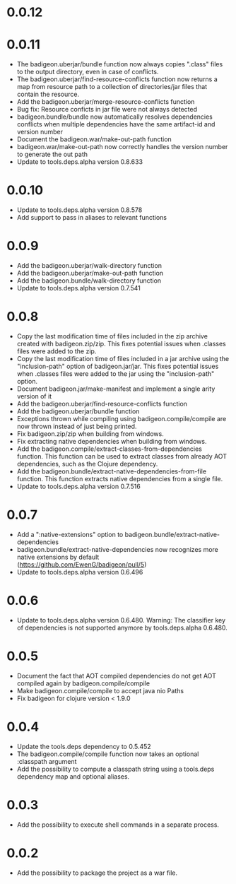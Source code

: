 # 0.0.12

# 0.0.11

- The badigeon.uberjar/bundle function now always copies ".class" files to the output directory, even in case of conflicts.
- The badigeon.uberjar/find-resource-conflicts function now returns a map from resource path to a collection of directories/jar files that contain the resource. 
- Add the badigeon.uberjar/merge-resource-conflicts function
- Bug fix: Resource conficts in jar file were not always detected
- badigeon.bundle/bundle now automatically resolves dependencies conflicts when multiple dependencies have the same artifact-id and version number
- Document the badigeon.war/make-out-path function
- badigeon.war/make-out-path now correctly handles the version number to generate the out path
- Update to tools.deps.alpha version 0.8.633

# 0.0.10

- Update to tools.deps.alpha version 0.8.578
- Add support to pass in aliases to relevant functions

# 0.0.9

- Add the badigeon.uberjar/walk-directory function
- Add the badigeon.uberjar/make-out-path function
- Add the badigeon.bundle/walk-directory function
- Update to tools.deps.alpha version 0.7.541

# 0.0.8

- Copy the last modification time of files included in the zip archive created with badigeon.zip/zip. This fixes potential issues when .classes files were added to the zip.
- Copy the last modification time of files included in a jar archive using the "inclusion-path" option of badigeon.jar/jar. This fixes potential issues when .classes files were added to the jar using the "inclusion-path" option.
- Document badigeon.jar/make-manifest and implement a single arity version of it
- Add the badigeon.uberjar/find-resource-conflicts function
- Add the badigeon.uberjar/bundle function
- Exceptions thrown while compiling using badigeon.compile/compile are now thrown instead of just being printed.
- Fix badigeon.zip/zip when building from windows.
- Fix extracting native dependencies when building from windows.
- Add the badigeon.compile/extract-classes-from-dependencies function. This function can be used to extract classes from already AOT dependencies, such as the Clojure dependency.
- Add the badigeon.bundle/extract-native-dependencies-from-file function. This function extracts native dependencies from a single file.
- Update to tools.deps.alpha version 0.7.516

# 0.0.7

- Add a ":native-extensions" option to badigeon.bundle/extract-native-dependencies
- badigeon.bundle/extract-native-dependencies now recognizes more native extensions by default (https://github.com/EwenG/badigeon/pull/5)
- Update to tools.deps.alpha version 0.6.496

# 0.0.6

- Update to tools.deps.alpha version 0.6.480. Warning: The classifier key of dependencies is not supported anymore by tools.deps.alpha 0.6.480.

# 0.0.5

- Document the fact that AOT compiled dependencies do not get AOT compiled again by badigeon.compile/compile
- Make badigeon.compile/compile to accept java nio Paths
- Fix badigeon for clojure version < 1.9.0

# 0.0.4

- Update the tools.deps dependency to 0.5.452
- The badigeon.compile/compile function now takes an optional :classpath argument
- Add the possibility to compute a classpath string using a tools.deps dependency map and optional aliases. 

# 0.0.3

- Add the possibility to execute shell commands in a separate process.

# 0.0.2

- Add the possibility to package the project as a war file.
